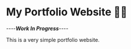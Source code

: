 # My Portfolio Website :eyes::purple_heart:

----***Work In Progress***----

This is a very simple portfolio website.
